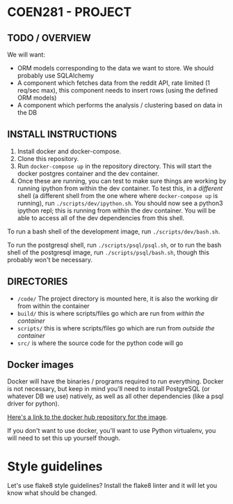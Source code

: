 # COEN281 - PROJECT

## TODO / OVERVIEW
We will want:

* ORM models corresponding to the data we want to store. We should probably use
  SQLAlchemy
* A component which fetches data from the reddit API, rate limited (1 req/sec
  max), this component needs to insert rows (using the defined ORM models)
* A component which performs the analysis / clustering based on data in the DB

## INSTALL INSTRUCTIONS
1. Install docker and docker-compose.
2. Clone this repository.
3. Run `docker-compose up` in the repository directory. This will start the
   docker postgres container and the dev container.
4. Once these are running, you can test to make sure things are working by
   running ipython from within the dev container. To test this, in a
   *different* shell (a different shell from the one where where
   `docker-compose up` is running), run `./scripts/dev/ipython.sh`. You should
   now see a python3 ipython repl; this is running from within the dev
   container.  You will be able to access all of the dev dependencies from this
   shell.

To run a bash shell of the development image, run `./scripts/dev/bash.sh`.

To run the postgresql shell, run `./scripts/psql/psql.sh`, or to run the bash
shell of the postgresql image, run `./scripts/psql/bash.sh`, though this
probably won't be necessary.

## DIRECTORIES
* `/code/` The project directory is mounted here, it is also the working dir from within the container
* `build/` this is where scripts/files go which are run from _within the container_
* `scripts/` this is where scripts/files go which are run from _outside the container_
* `src/` is where the source code for the python code will go

## Docker images
Docker will have the binaries / programs required to run everything. Docker is
not necessary, but keep in mind you'll need to install PostgreSQL (or whatever
DB we use) natively, as well as all other dependencies (like a psql driver for
python).

[Here's a link to the docker hub repository for the
image](https://hub.docker.com/r/lorenmh/coen281-project/).

If you don't want to use docker, you'll want to use Python virtualenv, you will
need to set this up yourself though.

# Style guidelines
Let's use flake8 style guidelines? Install the flake8 linter and it will let
you know what should be changed.
